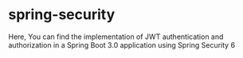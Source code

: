 # spring-security
Here, You can find the implementation of JWT authentication and authorization in a Spring Boot 3.0 application using Spring Security 6 

